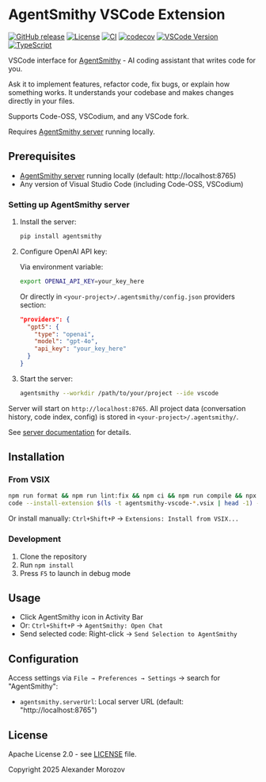 # AgentSmithy VSCode Extension

[![GitHub release](https://img.shields.io/github/v/release/AgentSmithyAI/agentsmithy-vscode)](https://github.com/AgentSmithyAI/agentsmithy-vscode/releases)
[![License](https://img.shields.io/badge/license-Apache--2.0-blue)](LICENSE)
[![CI](https://github.com/AgentSmithyAI/agentsmithy-vscode/actions/workflows/workflow.yaml/badge.svg?branch=master)](https://github.com/AgentSmithyAI/agentsmithy-vscode/actions/workflows/workflow.yaml)
[![codecov](https://codecov.io/gh/AgentSmithyAI/agentsmithy-vscode/branch/master/graph/badge.svg)](https://codecov.io/gh/AgentSmithyAI/agentsmithy-vscode)
[![VSCode Version](https://img.shields.io/badge/VSCode-1.100.0%2B-blue)](https://code.visualstudio.com/)
[![TypeScript](https://img.shields.io/badge/TypeScript-5.9-blue)](https://www.typescriptlang.org/)

VSCode interface for [AgentSmithy](https://github.com/AgentSmithyAI/agentsmithy-agent) - AI coding assistant that writes code for you.

Ask it to implement features, refactor code, fix bugs, or explain how something works. It understands your codebase and makes changes directly in your files.

Supports Code-OSS, VSCodium, and any VSCode fork.

Requires [AgentSmithy server](https://github.com/AgentSmithyAI/agentsmithy-agent) running locally.

## Prerequisites

- [AgentSmithy server](https://github.com/AgentSmithyAI/agentsmithy-agent) running locally (default: http://localhost:8765)
- Any version of Visual Studio Code (including Code-OSS, VSCodium)

### Setting up AgentSmithy server

1. Install the server:
   ```bash
   pip install agentsmithy
   ```

2. Configure OpenAI API key:
   
   Via environment variable:
   ```bash
   export OPENAI_API_KEY=your_key_here
   ```
   
   Or directly in `<your-project>/.agentsmithy/config.json` providers section:
   ```json
   "providers": {
     "gpt5": {
       "type": "openai",
       "model": "gpt-4o",
       "api_key": "your_key_here"
     }
   }
   ```

3. Start the server:
   ```bash
   agentsmithy --workdir /path/to/your/project --ide vscode
   ```

Server will start on `http://localhost:8765`. All project data (conversation history, code index, config) is stored in `<your-project>/.agentsmithy/`.

See [server documentation](https://github.com/AgentSmithyAI/agentsmithy-agent#readme) for details.

## Installation

### From VSIX

```bash
npm run format && npm run lint:fix && npm ci && npm run compile && npx @vscode/vsce package
code --install-extension $(ls -t agentsmithy-vscode-*.vsix | head -1) --force
```

Or install manually: `Ctrl+Shift+P` → `Extensions: Install from VSIX...`

### Development

1. Clone the repository
2. Run `npm install`
3. Press `F5` to launch in debug mode

## Usage

- Click AgentSmithy icon in Activity Bar
- Or: `Ctrl+Shift+P` → `AgentSmithy: Open Chat`
- Send selected code: Right-click → `Send Selection to AgentSmithy`

## Configuration

Access settings via `File → Preferences → Settings` → search for "AgentSmithy":

- `agentsmithy.serverUrl`: Local server URL (default: "http://localhost:8765")

## License

Apache License 2.0 - see [LICENSE](LICENSE) file.

Copyright 2025 Alexander Morozov
